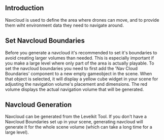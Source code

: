 ## Introduction
Navcloud is used to define the area where drones can move, and to provide them wiht environment data they need to navigate around.
## Set Navcloud Boundaries
Before you  generate a navcloud it's recommended to set it's boundaries to avoid creating larger volumes than needed. This is especially important if you make a large level where only part of the area is actually playable. To set the navcloud boundaries you need to first add the 'Nav Cloud Boundaries' component to a new empty gameobject in the scene. When that object is selected, it will display a yellow cube widget in your scene for adjusting the navigation volume's placement and dimensions. The red volume displays the actual navigation volume that will be generated.
## Navcloud Generation
Navcloud can be generated from the Levelkit Tool.
If you don't have a Navcloud Boundaries set up in your scene, generating navcloud will generate it for the whole scene volume (which can take a long time for a large level).